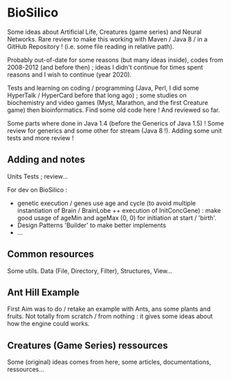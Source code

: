 # BioSilico

Some ideas about Artificial Life, Creatures (game series) and Neural Networks. Rare review to make this working with Maven / Java 8 / in a GitHub Repository ! (i.e. some file reading in relative path). 

Probably out-of-date for some reasons (but many ideas inside), codes from 2008-2012 (and before then) ; ideas I didn't continue for times spent reasons and I wish to continue (year 2020). 

Tests and learning on coding / programming (Java, Perl, I did some HyperTalk / HyperCard before that long ago) ; some studies on biochemistry and video games (Myst, Marathon, and the first Creature game) then bioinformatics. Find some old code here ! And reviewed so far. 

Some parts where done in Java 1.4 (before the Generics of Java 1.5) ! Some review for generics and some other for stream (Java 8 !). Adding some unit tests and more review !

## Adding and notes

Units Tests ; review...

For dev on BioSilico : 

* genetic execution / genes use  age and cycle (to avoid multiple instantiation of Brain / BrainLobe ++ execution of InitConcGene) : make good usage of ageMin and ageMax (0, 0) for initiation at start / 'birth'. 
* Design Patterns 'Builder' to make better implements
* ... 

## Common resources

Some utils. Data (File, Directory, Filter), Structures, View... 

## Ant Hill Example

First Aim was to do / retake an example with Ants, ans some plants and fruits. Not totally from scratch / from nothing : it gives some ideas about how the engine could works. 

## Creatures (Game Series) ressources

Some (original) ideas comes from here, some articles, documentations, ressources...


